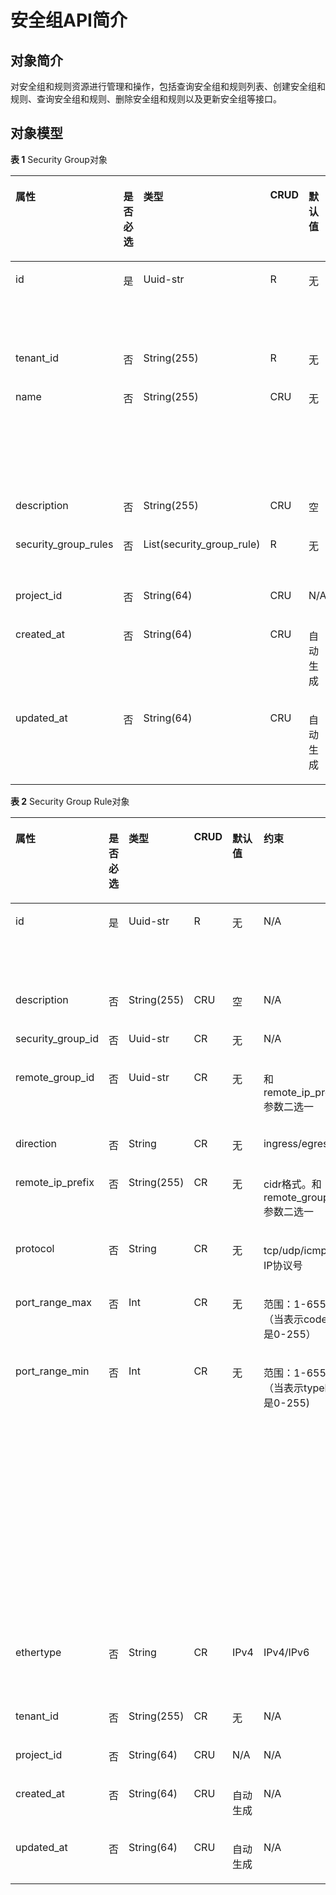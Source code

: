 # 安全组API简介<a name="ZH-CN_TOPIC_0060595063"></a>

## 对象简介<a name="section218654311607"></a>

对安全组和规则资源进行管理和操作，包括查询安全组和规则列表、创建安全组和规则、查询安全组和规则、删除安全组和规则以及更新安全组等接口。

## 对象模型<a name="section104214421607"></a>

**表 1**  Security Group对象

<a name="table513726041607"></a>
<table><thead align="left"><tr id="row72893461607"><th class="cellrowborder" valign="top" width="15.101510151015102%" id="mcps1.2.8.1.1"><p id="p647825491607"><a name="p647825491607"></a><a name="p647825491607"></a>属性</p>
</th>
<th class="cellrowborder" valign="top" width="7.520752075207521%" id="mcps1.2.8.1.2"><p id="p1075015422371"><a name="p1075015422371"></a><a name="p1075015422371"></a>是否必选</p>
</th>
<th class="cellrowborder" valign="top" width="13.211321132113211%" id="mcps1.2.8.1.3"><p id="p245230881607"><a name="p245230881607"></a><a name="p245230881607"></a>类型</p>
</th>
<th class="cellrowborder" valign="top" width="9.43094309430943%" id="mcps1.2.8.1.4"><p id="p53546411607"><a name="p53546411607"></a><a name="p53546411607"></a>CRUD</p>
</th>
<th class="cellrowborder" valign="top" width="13.211321132113211%" id="mcps1.2.8.1.5"><p id="p565943611607"><a name="p565943611607"></a><a name="p565943611607"></a>默认值</p>
</th>
<th class="cellrowborder" valign="top" width="13.211321132113211%" id="mcps1.2.8.1.6"><p id="p251586331607"><a name="p251586331607"></a><a name="p251586331607"></a>约束</p>
</th>
<th class="cellrowborder" valign="top" width="28.312831283128315%" id="mcps1.2.8.1.7"><p id="p4542071607"><a name="p4542071607"></a><a name="p4542071607"></a>说明</p>
</th>
</tr>
</thead>
<tbody><tr id="row284118681607"><td class="cellrowborder" valign="top" width="15.101510151015102%" headers="mcps1.2.8.1.1 "><p id="p6322881607"><a name="p6322881607"></a><a name="p6322881607"></a>id</p>
</td>
<td class="cellrowborder" valign="top" width="7.520752075207521%" headers="mcps1.2.8.1.2 "><p id="p8750342123719"><a name="p8750342123719"></a><a name="p8750342123719"></a>是</p>
</td>
<td class="cellrowborder" valign="top" width="13.211321132113211%" headers="mcps1.2.8.1.3 "><p id="p206339641607"><a name="p206339641607"></a><a name="p206339641607"></a>Uuid-str</p>
</td>
<td class="cellrowborder" valign="top" width="9.43094309430943%" headers="mcps1.2.8.1.4 "><p id="p56892461607"><a name="p56892461607"></a><a name="p56892461607"></a>R</p>
</td>
<td class="cellrowborder" valign="top" width="13.211321132113211%" headers="mcps1.2.8.1.5 "><p id="p341979111607"><a name="p341979111607"></a><a name="p341979111607"></a>无</p>
</td>
<td class="cellrowborder" valign="top" width="13.211321132113211%" headers="mcps1.2.8.1.6 "><p id="p628665521607"><a name="p628665521607"></a><a name="p628665521607"></a>N/A</p>
</td>
<td class="cellrowborder" valign="top" width="28.312831283128315%" headers="mcps1.2.8.1.7 "><p id="p538811831607"><a name="p538811831607"></a><a name="p538811831607"></a>安全组的id</p>
<p id="p7631141813810"><a name="p7631141813810"></a><a name="p7631141813810"></a>【使用说明】查询安全组列表非必选</p>
</td>
</tr>
<tr id="row487759591607"><td class="cellrowborder" valign="top" width="15.101510151015102%" headers="mcps1.2.8.1.1 "><p id="p499705331607"><a name="p499705331607"></a><a name="p499705331607"></a>tenant_id</p>
</td>
<td class="cellrowborder" valign="top" width="7.520752075207521%" headers="mcps1.2.8.1.2 "><p id="p67501642163712"><a name="p67501642163712"></a><a name="p67501642163712"></a>否</p>
</td>
<td class="cellrowborder" valign="top" width="13.211321132113211%" headers="mcps1.2.8.1.3 "><p id="p26621541607"><a name="p26621541607"></a><a name="p26621541607"></a>String(255)</p>
</td>
<td class="cellrowborder" valign="top" width="9.43094309430943%" headers="mcps1.2.8.1.4 "><p id="p359616371607"><a name="p359616371607"></a><a name="p359616371607"></a>R</p>
</td>
<td class="cellrowborder" valign="top" width="13.211321132113211%" headers="mcps1.2.8.1.5 "><p id="p353077361607"><a name="p353077361607"></a><a name="p353077361607"></a>无</p>
</td>
<td class="cellrowborder" valign="top" width="13.211321132113211%" headers="mcps1.2.8.1.6 "><p id="p71422101607"><a name="p71422101607"></a><a name="p71422101607"></a>N/A</p>
</td>
<td class="cellrowborder" valign="top" width="28.312831283128315%" headers="mcps1.2.8.1.7 "><p id="p650489631607"><a name="p650489631607"></a><a name="p650489631607"></a>项目ID。</p>
</td>
</tr>
<tr id="row356666781607"><td class="cellrowborder" valign="top" width="15.101510151015102%" headers="mcps1.2.8.1.1 "><p id="p270644691607"><a name="p270644691607"></a><a name="p270644691607"></a>name</p>
</td>
<td class="cellrowborder" valign="top" width="7.520752075207521%" headers="mcps1.2.8.1.2 "><p id="p87501142163712"><a name="p87501142163712"></a><a name="p87501142163712"></a>否</p>
</td>
<td class="cellrowborder" valign="top" width="13.211321132113211%" headers="mcps1.2.8.1.3 "><p id="p426717071607"><a name="p426717071607"></a><a name="p426717071607"></a>String(255)</p>
</td>
<td class="cellrowborder" valign="top" width="9.43094309430943%" headers="mcps1.2.8.1.4 "><p id="p181712411607"><a name="p181712411607"></a><a name="p181712411607"></a>CRU</p>
</td>
<td class="cellrowborder" valign="top" width="13.211321132113211%" headers="mcps1.2.8.1.5 "><p id="p332356771607"><a name="p332356771607"></a><a name="p332356771607"></a>无</p>
</td>
<td class="cellrowborder" valign="top" width="13.211321132113211%" headers="mcps1.2.8.1.6 "><p id="p570183281607"><a name="p570183281607"></a><a name="p570183281607"></a>创建，更新name参数不能为default</p>
</td>
<td class="cellrowborder" valign="top" width="28.312831283128315%" headers="mcps1.2.8.1.7 "><p id="p29740751607"><a name="p29740751607"></a><a name="p29740751607"></a>安全组名称</p>
</td>
</tr>
<tr id="row5261561607"><td class="cellrowborder" valign="top" width="15.101510151015102%" headers="mcps1.2.8.1.1 "><p id="p76095411607"><a name="p76095411607"></a><a name="p76095411607"></a>description</p>
</td>
<td class="cellrowborder" valign="top" width="7.520752075207521%" headers="mcps1.2.8.1.2 "><p id="p11750124243714"><a name="p11750124243714"></a><a name="p11750124243714"></a>否</p>
</td>
<td class="cellrowborder" valign="top" width="13.211321132113211%" headers="mcps1.2.8.1.3 "><p id="p597100051607"><a name="p597100051607"></a><a name="p597100051607"></a>String(255)</p>
</td>
<td class="cellrowborder" valign="top" width="9.43094309430943%" headers="mcps1.2.8.1.4 "><p id="p132543321607"><a name="p132543321607"></a><a name="p132543321607"></a>CRU</p>
</td>
<td class="cellrowborder" valign="top" width="13.211321132113211%" headers="mcps1.2.8.1.5 "><p id="p631207611607"><a name="p631207611607"></a><a name="p631207611607"></a>空</p>
</td>
<td class="cellrowborder" valign="top" width="13.211321132113211%" headers="mcps1.2.8.1.6 "><p id="p115521421607"><a name="p115521421607"></a><a name="p115521421607"></a>N/A</p>
</td>
<td class="cellrowborder" valign="top" width="28.312831283128315%" headers="mcps1.2.8.1.7 "><p id="p40269061607"><a name="p40269061607"></a><a name="p40269061607"></a>安全组描述</p>
<p id="p523872461607"><a name="p523872461607"></a><a name="p523872461607"></a></p>
</td>
</tr>
<tr id="row141788771607"><td class="cellrowborder" valign="top" width="15.101510151015102%" headers="mcps1.2.8.1.1 "><p id="p574773991607"><a name="p574773991607"></a><a name="p574773991607"></a>security_group_rules</p>
</td>
<td class="cellrowborder" valign="top" width="7.520752075207521%" headers="mcps1.2.8.1.2 "><p id="p475034216371"><a name="p475034216371"></a><a name="p475034216371"></a>否</p>
</td>
<td class="cellrowborder" valign="top" width="13.211321132113211%" headers="mcps1.2.8.1.3 "><p id="p263715271607"><a name="p263715271607"></a><a name="p263715271607"></a>List(security_group_rule)</p>
</td>
<td class="cellrowborder" valign="top" width="9.43094309430943%" headers="mcps1.2.8.1.4 "><p id="p528679511607"><a name="p528679511607"></a><a name="p528679511607"></a>R</p>
</td>
<td class="cellrowborder" valign="top" width="13.211321132113211%" headers="mcps1.2.8.1.5 "><p id="p228109261607"><a name="p228109261607"></a><a name="p228109261607"></a>无</p>
</td>
<td class="cellrowborder" valign="top" width="13.211321132113211%" headers="mcps1.2.8.1.6 "><p id="p202491241607"><a name="p202491241607"></a><a name="p202491241607"></a>N/A</p>
</td>
<td class="cellrowborder" valign="top" width="28.312831283128315%" headers="mcps1.2.8.1.7 "><p id="p577222241607"><a name="p577222241607"></a><a name="p577222241607"></a>security_group_rule列表，参见<a href="#ZH-CN_TOPIC_0060595063__table655457801607">表2</a>。</p>
</td>
</tr>
<tr id="row19560720141817"><td class="cellrowborder" valign="top" width="15.101510151015102%" headers="mcps1.2.8.1.1 "><p id="p870051413911"><a name="p870051413911"></a><a name="p870051413911"></a>project_id</p>
</td>
<td class="cellrowborder" valign="top" width="7.520752075207521%" headers="mcps1.2.8.1.2 "><p id="p17700201411911"><a name="p17700201411911"></a><a name="p17700201411911"></a>否</p>
</td>
<td class="cellrowborder" valign="top" width="13.211321132113211%" headers="mcps1.2.8.1.3 "><p id="p15700614790"><a name="p15700614790"></a><a name="p15700614790"></a>String(64)</p>
</td>
<td class="cellrowborder" valign="top" width="9.43094309430943%" headers="mcps1.2.8.1.4 "><p id="p17000141292"><a name="p17000141292"></a><a name="p17000141292"></a>CRU</p>
</td>
<td class="cellrowborder" valign="top" width="13.211321132113211%" headers="mcps1.2.8.1.5 "><p id="p1470010141396"><a name="p1470010141396"></a><a name="p1470010141396"></a>N/A</p>
</td>
<td class="cellrowborder" valign="top" width="13.211321132113211%" headers="mcps1.2.8.1.6 "><p id="p870017141892"><a name="p870017141892"></a><a name="p870017141892"></a>N/A</p>
</td>
<td class="cellrowborder" valign="top" width="28.312831283128315%" headers="mcps1.2.8.1.7 "><p id="p7700714691"><a name="p7700714691"></a><a name="p7700714691"></a>资源project_id</p>
</td>
</tr>
<tr id="row5768162761818"><td class="cellrowborder" valign="top" width="15.101510151015102%" headers="mcps1.2.8.1.1 "><p id="p1953114119914"><a name="p1953114119914"></a><a name="p1953114119914"></a>created_at</p>
</td>
<td class="cellrowborder" valign="top" width="7.520752075207521%" headers="mcps1.2.8.1.2 "><p id="p6953241598"><a name="p6953241598"></a><a name="p6953241598"></a>否</p>
</td>
<td class="cellrowborder" valign="top" width="13.211321132113211%" headers="mcps1.2.8.1.3 "><p id="p595318416919"><a name="p595318416919"></a><a name="p595318416919"></a>String(64)</p>
</td>
<td class="cellrowborder" valign="top" width="9.43094309430943%" headers="mcps1.2.8.1.4 "><p id="p6953441993"><a name="p6953441993"></a><a name="p6953441993"></a>CRU</p>
</td>
<td class="cellrowborder" valign="top" width="13.211321132113211%" headers="mcps1.2.8.1.5 "><p id="p11953164120911"><a name="p11953164120911"></a><a name="p11953164120911"></a>自动生成</p>
</td>
<td class="cellrowborder" valign="top" width="13.211321132113211%" headers="mcps1.2.8.1.6 "><p id="p595314119912"><a name="p595314119912"></a><a name="p595314119912"></a>N/A</p>
</td>
<td class="cellrowborder" valign="top" width="28.312831283128315%" headers="mcps1.2.8.1.7 "><p id="p1395374115919"><a name="p1395374115919"></a><a name="p1395374115919"></a>资源创建时间</p>
</td>
</tr>
<tr id="row4242824111816"><td class="cellrowborder" valign="top" width="15.101510151015102%" headers="mcps1.2.8.1.1 "><p id="p139719548912"><a name="p139719548912"></a><a name="p139719548912"></a>updated_at</p>
</td>
<td class="cellrowborder" valign="top" width="7.520752075207521%" headers="mcps1.2.8.1.2 "><p id="p33972541493"><a name="p33972541493"></a><a name="p33972541493"></a>否</p>
</td>
<td class="cellrowborder" valign="top" width="13.211321132113211%" headers="mcps1.2.8.1.3 "><p id="p53971154594"><a name="p53971154594"></a><a name="p53971154594"></a>String(64)</p>
</td>
<td class="cellrowborder" valign="top" width="9.43094309430943%" headers="mcps1.2.8.1.4 "><p id="p339716540919"><a name="p339716540919"></a><a name="p339716540919"></a>CRU</p>
</td>
<td class="cellrowborder" valign="top" width="13.211321132113211%" headers="mcps1.2.8.1.5 "><p id="p1739717541895"><a name="p1739717541895"></a><a name="p1739717541895"></a>自动生成</p>
</td>
<td class="cellrowborder" valign="top" width="13.211321132113211%" headers="mcps1.2.8.1.6 "><p id="p12397054697"><a name="p12397054697"></a><a name="p12397054697"></a>N/A</p>
</td>
<td class="cellrowborder" valign="top" width="28.312831283128315%" headers="mcps1.2.8.1.7 "><p id="p1339713549918"><a name="p1339713549918"></a><a name="p1339713549918"></a>资源更新时间</p>
</td>
</tr>
</tbody>
</table>

**表 2**  Security Group Rule对象

<a name="table655457801607"></a>
<table><thead align="left"><tr id="row54478641607"><th class="cellrowborder" valign="top" width="15.101510151015102%" id="mcps1.2.8.1.1"><p id="p389969021607"><a name="p389969021607"></a><a name="p389969021607"></a>属性</p>
</th>
<th class="cellrowborder" valign="top" width="7.520752075207521%" id="mcps1.2.8.1.2"><p id="p07415175392"><a name="p07415175392"></a><a name="p07415175392"></a>是否必选</p>
</th>
<th class="cellrowborder" valign="top" width="13.211321132113211%" id="mcps1.2.8.1.3"><p id="p36789391607"><a name="p36789391607"></a><a name="p36789391607"></a>类型</p>
</th>
<th class="cellrowborder" valign="top" width="9.43094309430943%" id="mcps1.2.8.1.4"><p id="p1790641607"><a name="p1790641607"></a><a name="p1790641607"></a>CRUD</p>
</th>
<th class="cellrowborder" valign="top" width="13.211321132113211%" id="mcps1.2.8.1.5"><p id="p47694351607"><a name="p47694351607"></a><a name="p47694351607"></a>默认值</p>
</th>
<th class="cellrowborder" valign="top" width="13.211321132113211%" id="mcps1.2.8.1.6"><p id="p331820531607"><a name="p331820531607"></a><a name="p331820531607"></a>约束</p>
</th>
<th class="cellrowborder" valign="top" width="28.312831283128315%" id="mcps1.2.8.1.7"><p id="p433861031607"><a name="p433861031607"></a><a name="p433861031607"></a>说明</p>
</th>
</tr>
</thead>
<tbody><tr id="row134774871607"><td class="cellrowborder" valign="top" width="15.101510151015102%" headers="mcps1.2.8.1.1 "><p id="p269083981607"><a name="p269083981607"></a><a name="p269083981607"></a>id</p>
</td>
<td class="cellrowborder" valign="top" width="7.520752075207521%" headers="mcps1.2.8.1.2 "><p id="p12741217173916"><a name="p12741217173916"></a><a name="p12741217173916"></a>是</p>
</td>
<td class="cellrowborder" valign="top" width="13.211321132113211%" headers="mcps1.2.8.1.3 "><p id="p630670281607"><a name="p630670281607"></a><a name="p630670281607"></a>Uuid-str</p>
</td>
<td class="cellrowborder" valign="top" width="9.43094309430943%" headers="mcps1.2.8.1.4 "><p id="p636327701607"><a name="p636327701607"></a><a name="p636327701607"></a>R</p>
</td>
<td class="cellrowborder" valign="top" width="13.211321132113211%" headers="mcps1.2.8.1.5 "><p id="p398258781607"><a name="p398258781607"></a><a name="p398258781607"></a>无</p>
</td>
<td class="cellrowborder" valign="top" width="13.211321132113211%" headers="mcps1.2.8.1.6 "><p id="p527794411607"><a name="p527794411607"></a><a name="p527794411607"></a>N/A</p>
</td>
<td class="cellrowborder" valign="top" width="28.312831283128315%" headers="mcps1.2.8.1.7 "><p id="p334792201607"><a name="p334792201607"></a><a name="p334792201607"></a>安全组规则id</p>
<p id="p529374054010"><a name="p529374054010"></a><a name="p529374054010"></a>【使用说明】查询安全组规则非必选</p>
</td>
</tr>
<tr id="row250554771607"><td class="cellrowborder" valign="top" width="15.101510151015102%" headers="mcps1.2.8.1.1 "><p id="p254411021607"><a name="p254411021607"></a><a name="p254411021607"></a>description</p>
</td>
<td class="cellrowborder" valign="top" width="7.520752075207521%" headers="mcps1.2.8.1.2 "><p id="p27411717193910"><a name="p27411717193910"></a><a name="p27411717193910"></a>否</p>
</td>
<td class="cellrowborder" valign="top" width="13.211321132113211%" headers="mcps1.2.8.1.3 "><p id="p505368621607"><a name="p505368621607"></a><a name="p505368621607"></a>String(255)</p>
</td>
<td class="cellrowborder" valign="top" width="9.43094309430943%" headers="mcps1.2.8.1.4 "><p id="p534679091607"><a name="p534679091607"></a><a name="p534679091607"></a>CRU</p>
</td>
<td class="cellrowborder" valign="top" width="13.211321132113211%" headers="mcps1.2.8.1.5 "><p id="p332581461607"><a name="p332581461607"></a><a name="p332581461607"></a>空</p>
</td>
<td class="cellrowborder" valign="top" width="13.211321132113211%" headers="mcps1.2.8.1.6 "><p id="p83864551607"><a name="p83864551607"></a><a name="p83864551607"></a>N/A</p>
</td>
<td class="cellrowborder" valign="top" width="28.312831283128315%" headers="mcps1.2.8.1.7 "><p id="p480145951607"><a name="p480145951607"></a><a name="p480145951607"></a>安全组规则描述</p>
</td>
</tr>
<tr id="row569401671607"><td class="cellrowborder" valign="top" width="15.101510151015102%" headers="mcps1.2.8.1.1 "><p id="p115724181607"><a name="p115724181607"></a><a name="p115724181607"></a>security_group_id</p>
</td>
<td class="cellrowborder" valign="top" width="7.520752075207521%" headers="mcps1.2.8.1.2 "><p id="p10741111717399"><a name="p10741111717399"></a><a name="p10741111717399"></a>否</p>
</td>
<td class="cellrowborder" valign="top" width="13.211321132113211%" headers="mcps1.2.8.1.3 "><p id="p615991711607"><a name="p615991711607"></a><a name="p615991711607"></a>Uuid-str</p>
</td>
<td class="cellrowborder" valign="top" width="9.43094309430943%" headers="mcps1.2.8.1.4 "><p id="p439354031607"><a name="p439354031607"></a><a name="p439354031607"></a>CR</p>
</td>
<td class="cellrowborder" valign="top" width="13.211321132113211%" headers="mcps1.2.8.1.5 "><p id="p481773071607"><a name="p481773071607"></a><a name="p481773071607"></a>无</p>
</td>
<td class="cellrowborder" valign="top" width="13.211321132113211%" headers="mcps1.2.8.1.6 "><p id="p561870571607"><a name="p561870571607"></a><a name="p561870571607"></a>N/A</p>
</td>
<td class="cellrowborder" valign="top" width="28.312831283128315%" headers="mcps1.2.8.1.7 "><p id="p587796621607"><a name="p587796621607"></a><a name="p587796621607"></a>所属安全组id</p>
</td>
</tr>
<tr id="row654332091607"><td class="cellrowborder" valign="top" width="15.101510151015102%" headers="mcps1.2.8.1.1 "><p id="p113008931607"><a name="p113008931607"></a><a name="p113008931607"></a>remote_group_id</p>
</td>
<td class="cellrowborder" valign="top" width="7.520752075207521%" headers="mcps1.2.8.1.2 "><p id="p374111793919"><a name="p374111793919"></a><a name="p374111793919"></a>否</p>
</td>
<td class="cellrowborder" valign="top" width="13.211321132113211%" headers="mcps1.2.8.1.3 "><p id="p170542961607"><a name="p170542961607"></a><a name="p170542961607"></a>Uuid-str</p>
</td>
<td class="cellrowborder" valign="top" width="9.43094309430943%" headers="mcps1.2.8.1.4 "><p id="p651571941607"><a name="p651571941607"></a><a name="p651571941607"></a>CR</p>
</td>
<td class="cellrowborder" valign="top" width="13.211321132113211%" headers="mcps1.2.8.1.5 "><p id="p436267711607"><a name="p436267711607"></a><a name="p436267711607"></a>无</p>
</td>
<td class="cellrowborder" valign="top" width="13.211321132113211%" headers="mcps1.2.8.1.6 "><p id="p666684981607"><a name="p666684981607"></a><a name="p666684981607"></a>和remote_ip_prefix参数二选一</p>
</td>
<td class="cellrowborder" valign="top" width="28.312831283128315%" headers="mcps1.2.8.1.7 "><p id="p141218971607"><a name="p141218971607"></a><a name="p141218971607"></a>所属安全组的对端id</p>
<p id="p522705591607"><a name="p522705591607"></a><a name="p522705591607"></a></p>
</td>
</tr>
<tr id="row9932071607"><td class="cellrowborder" valign="top" width="15.101510151015102%" headers="mcps1.2.8.1.1 "><p id="p657989401607"><a name="p657989401607"></a><a name="p657989401607"></a>direction</p>
</td>
<td class="cellrowborder" valign="top" width="7.520752075207521%" headers="mcps1.2.8.1.2 "><p id="p19741111723910"><a name="p19741111723910"></a><a name="p19741111723910"></a>否</p>
</td>
<td class="cellrowborder" valign="top" width="13.211321132113211%" headers="mcps1.2.8.1.3 "><p id="p507988391607"><a name="p507988391607"></a><a name="p507988391607"></a>String</p>
</td>
<td class="cellrowborder" valign="top" width="9.43094309430943%" headers="mcps1.2.8.1.4 "><p id="p432170021607"><a name="p432170021607"></a><a name="p432170021607"></a>CR</p>
</td>
<td class="cellrowborder" valign="top" width="13.211321132113211%" headers="mcps1.2.8.1.5 "><p id="p17194441607"><a name="p17194441607"></a><a name="p17194441607"></a>无</p>
</td>
<td class="cellrowborder" valign="top" width="13.211321132113211%" headers="mcps1.2.8.1.6 "><p id="p109886931607"><a name="p109886931607"></a><a name="p109886931607"></a>ingress/egress</p>
</td>
<td class="cellrowborder" valign="top" width="28.312831283128315%" headers="mcps1.2.8.1.7 "><p id="p570991491607"><a name="p570991491607"></a><a name="p570991491607"></a>规则方向</p>
</td>
</tr>
<tr id="row97529031607"><td class="cellrowborder" valign="top" width="15.101510151015102%" headers="mcps1.2.8.1.1 "><p id="p478834691607"><a name="p478834691607"></a><a name="p478834691607"></a>remote_ip_prefix</p>
</td>
<td class="cellrowborder" valign="top" width="7.520752075207521%" headers="mcps1.2.8.1.2 "><p id="p1574110175393"><a name="p1574110175393"></a><a name="p1574110175393"></a>否</p>
</td>
<td class="cellrowborder" valign="top" width="13.211321132113211%" headers="mcps1.2.8.1.3 "><p id="p622759951607"><a name="p622759951607"></a><a name="p622759951607"></a>String(255)</p>
</td>
<td class="cellrowborder" valign="top" width="9.43094309430943%" headers="mcps1.2.8.1.4 "><p id="p292528151607"><a name="p292528151607"></a><a name="p292528151607"></a>CR</p>
</td>
<td class="cellrowborder" valign="top" width="13.211321132113211%" headers="mcps1.2.8.1.5 "><p id="p12634981607"><a name="p12634981607"></a><a name="p12634981607"></a>无</p>
</td>
<td class="cellrowborder" valign="top" width="13.211321132113211%" headers="mcps1.2.8.1.6 "><p id="p274879811607"><a name="p274879811607"></a><a name="p274879811607"></a>cidr格式。和remote_group_id参数二选一</p>
</td>
<td class="cellrowborder" valign="top" width="28.312831283128315%" headers="mcps1.2.8.1.7 "><p id="p146708701607"><a name="p146708701607"></a><a name="p146708701607"></a>对端ip网段</p>
<p id="p471956071607"><a name="p471956071607"></a><a name="p471956071607"></a></p>
</td>
</tr>
<tr id="row315033981607"><td class="cellrowborder" valign="top" width="15.101510151015102%" headers="mcps1.2.8.1.1 "><p id="p163656291607"><a name="p163656291607"></a><a name="p163656291607"></a>protocol</p>
</td>
<td class="cellrowborder" valign="top" width="7.520752075207521%" headers="mcps1.2.8.1.2 "><p id="p07411217183920"><a name="p07411217183920"></a><a name="p07411217183920"></a>否</p>
</td>
<td class="cellrowborder" valign="top" width="13.211321132113211%" headers="mcps1.2.8.1.3 "><p id="p628340441607"><a name="p628340441607"></a><a name="p628340441607"></a>String</p>
</td>
<td class="cellrowborder" valign="top" width="9.43094309430943%" headers="mcps1.2.8.1.4 "><p id="p414405131607"><a name="p414405131607"></a><a name="p414405131607"></a>CR</p>
</td>
<td class="cellrowborder" valign="top" width="13.211321132113211%" headers="mcps1.2.8.1.5 "><p id="p5232451607"><a name="p5232451607"></a><a name="p5232451607"></a>无</p>
</td>
<td class="cellrowborder" valign="top" width="13.211321132113211%" headers="mcps1.2.8.1.6 "><p id="p375468481607"><a name="p375468481607"></a><a name="p375468481607"></a>tcp/udp/icmp或IP协议号</p>
</td>
<td class="cellrowborder" valign="top" width="28.312831283128315%" headers="mcps1.2.8.1.7 "><p id="p99902671607"><a name="p99902671607"></a><a name="p99902671607"></a>协议类型或直接指定IP协议号</p>
</td>
</tr>
<tr id="row551583771607"><td class="cellrowborder" valign="top" width="15.101510151015102%" headers="mcps1.2.8.1.1 "><p id="p97886331607"><a name="p97886331607"></a><a name="p97886331607"></a>port_range_max</p>
</td>
<td class="cellrowborder" valign="top" width="7.520752075207521%" headers="mcps1.2.8.1.2 "><p id="p8741717103914"><a name="p8741717103914"></a><a name="p8741717103914"></a>否</p>
</td>
<td class="cellrowborder" valign="top" width="13.211321132113211%" headers="mcps1.2.8.1.3 "><p id="p343603851607"><a name="p343603851607"></a><a name="p343603851607"></a>Int</p>
</td>
<td class="cellrowborder" valign="top" width="9.43094309430943%" headers="mcps1.2.8.1.4 "><p id="p571196801607"><a name="p571196801607"></a><a name="p571196801607"></a>CR</p>
</td>
<td class="cellrowborder" valign="top" width="13.211321132113211%" headers="mcps1.2.8.1.5 "><p id="p220647581607"><a name="p220647581607"></a><a name="p220647581607"></a>无</p>
</td>
<td class="cellrowborder" valign="top" width="13.211321132113211%" headers="mcps1.2.8.1.6 "><p id="p218858261607"><a name="p218858261607"></a><a name="p218858261607"></a>范围：1-65535（当表示code时是0-255）</p>
</td>
<td class="cellrowborder" valign="top" width="28.312831283128315%" headers="mcps1.2.8.1.7 "><p id="p188144701607"><a name="p188144701607"></a><a name="p188144701607"></a>最大端口，当协议类型为ICMP时，该值表示ICMP的code</p>
</td>
</tr>
<tr id="row456604071607"><td class="cellrowborder" valign="top" width="15.101510151015102%" headers="mcps1.2.8.1.1 "><p id="p630384091607"><a name="p630384091607"></a><a name="p630384091607"></a>port_range_min</p>
</td>
<td class="cellrowborder" valign="top" width="7.520752075207521%" headers="mcps1.2.8.1.2 "><p id="p137411517143913"><a name="p137411517143913"></a><a name="p137411517143913"></a>否</p>
</td>
<td class="cellrowborder" valign="top" width="13.211321132113211%" headers="mcps1.2.8.1.3 "><p id="p337362901607"><a name="p337362901607"></a><a name="p337362901607"></a>Int</p>
</td>
<td class="cellrowborder" valign="top" width="9.43094309430943%" headers="mcps1.2.8.1.4 "><p id="p68991711607"><a name="p68991711607"></a><a name="p68991711607"></a>CR</p>
</td>
<td class="cellrowborder" valign="top" width="13.211321132113211%" headers="mcps1.2.8.1.5 "><p id="p486859301607"><a name="p486859301607"></a><a name="p486859301607"></a>无</p>
</td>
<td class="cellrowborder" valign="top" width="13.211321132113211%" headers="mcps1.2.8.1.6 "><p id="p412375281607"><a name="p412375281607"></a><a name="p412375281607"></a>范围：1-65535（当表示type时是0-255)</p>
</td>
<td class="cellrowborder" valign="top" width="28.312831283128315%" headers="mcps1.2.8.1.7 "><p id="p258562691607"><a name="p258562691607"></a><a name="p258562691607"></a>最小端口，当协议类型为ICMP时，该值表示ICMP的type。</p>
<p id="p5690808615417"><a name="p5690808615417"></a><a name="p5690808615417"></a>protocol为tcp和udp时，port_range_max和port_range_min必须同时输入，且port_range_max应大于等于port_range_min。</p>
<p id="p4241072615417"><a name="p4241072615417"></a><a name="p4241072615417"></a>protocol为icmp时，指定ICMP code（port_range_max）时，必须同时指定ICMP type（port_range_min）。</p>
</td>
</tr>
<tr id="row360773491607"><td class="cellrowborder" valign="top" width="15.101510151015102%" headers="mcps1.2.8.1.1 "><p id="p364292801607"><a name="p364292801607"></a><a name="p364292801607"></a>ethertype</p>
</td>
<td class="cellrowborder" valign="top" width="7.520752075207521%" headers="mcps1.2.8.1.2 "><p id="p15741131719393"><a name="p15741131719393"></a><a name="p15741131719393"></a>否</p>
</td>
<td class="cellrowborder" valign="top" width="13.211321132113211%" headers="mcps1.2.8.1.3 "><p id="p339523071607"><a name="p339523071607"></a><a name="p339523071607"></a>String</p>
</td>
<td class="cellrowborder" valign="top" width="9.43094309430943%" headers="mcps1.2.8.1.4 "><p id="p137562211607"><a name="p137562211607"></a><a name="p137562211607"></a>CR</p>
</td>
<td class="cellrowborder" valign="top" width="13.211321132113211%" headers="mcps1.2.8.1.5 "><p id="p292956461607"><a name="p292956461607"></a><a name="p292956461607"></a>IPv4</p>
</td>
<td class="cellrowborder" valign="top" width="13.211321132113211%" headers="mcps1.2.8.1.6 "><p id="p112998301607"><a name="p112998301607"></a><a name="p112998301607"></a>IPv4/IPv6</p>
</td>
<td class="cellrowborder" valign="top" width="28.312831283128315%" headers="mcps1.2.8.1.7 "><p id="p34728681607"><a name="p34728681607"></a><a name="p34728681607"></a>网络类型</p>
<p id="p568898621607"><a name="p568898621607"></a><a name="p568898621607"></a>仅支持IPv4</p>
</td>
</tr>
<tr id="row532124261607"><td class="cellrowborder" valign="top" width="15.101510151015102%" headers="mcps1.2.8.1.1 "><p id="p593368391607"><a name="p593368391607"></a><a name="p593368391607"></a>tenant_id</p>
</td>
<td class="cellrowborder" valign="top" width="7.520752075207521%" headers="mcps1.2.8.1.2 "><p id="p27416179397"><a name="p27416179397"></a><a name="p27416179397"></a>否</p>
</td>
<td class="cellrowborder" valign="top" width="13.211321132113211%" headers="mcps1.2.8.1.3 "><p id="p130282191607"><a name="p130282191607"></a><a name="p130282191607"></a>String(255)</p>
</td>
<td class="cellrowborder" valign="top" width="9.43094309430943%" headers="mcps1.2.8.1.4 "><p id="p615662141607"><a name="p615662141607"></a><a name="p615662141607"></a>CR</p>
</td>
<td class="cellrowborder" valign="top" width="13.211321132113211%" headers="mcps1.2.8.1.5 "><p id="p257536711607"><a name="p257536711607"></a><a name="p257536711607"></a>无</p>
</td>
<td class="cellrowborder" valign="top" width="13.211321132113211%" headers="mcps1.2.8.1.6 "><p id="p152013761607"><a name="p152013761607"></a><a name="p152013761607"></a>N/A</p>
</td>
<td class="cellrowborder" valign="top" width="28.312831283128315%" headers="mcps1.2.8.1.7 "><p id="p275426401607"><a name="p275426401607"></a><a name="p275426401607"></a>项目ID。</p>
</td>
</tr>
<tr id="row11992111863317"><td class="cellrowborder" valign="top" width="15.101510151015102%" headers="mcps1.2.8.1.1 "><p id="p169261732143314"><a name="p169261732143314"></a><a name="p169261732143314"></a>project_id</p>
</td>
<td class="cellrowborder" valign="top" width="7.520752075207521%" headers="mcps1.2.8.1.2 "><p id="p129291132143318"><a name="p129291132143318"></a><a name="p129291132143318"></a>否</p>
</td>
<td class="cellrowborder" valign="top" width="13.211321132113211%" headers="mcps1.2.8.1.3 "><p id="p69311132153317"><a name="p69311132153317"></a><a name="p69311132153317"></a>String(64)</p>
</td>
<td class="cellrowborder" valign="top" width="9.43094309430943%" headers="mcps1.2.8.1.4 "><p id="p159341332163311"><a name="p159341332163311"></a><a name="p159341332163311"></a>CRU</p>
</td>
<td class="cellrowborder" valign="top" width="13.211321132113211%" headers="mcps1.2.8.1.5 "><p id="p59361732163314"><a name="p59361732163314"></a><a name="p59361732163314"></a>N/A</p>
</td>
<td class="cellrowborder" valign="top" width="13.211321132113211%" headers="mcps1.2.8.1.6 "><p id="p1993923215336"><a name="p1993923215336"></a><a name="p1993923215336"></a>N/A</p>
</td>
<td class="cellrowborder" valign="top" width="28.312831283128315%" headers="mcps1.2.8.1.7 "><p id="p994112324333"><a name="p994112324333"></a><a name="p994112324333"></a>资源project_id</p>
</td>
</tr>
<tr id="row10903153923318"><td class="cellrowborder" valign="top" width="15.101510151015102%" headers="mcps1.2.8.1.1 "><p id="p6634195714335"><a name="p6634195714335"></a><a name="p6634195714335"></a>created_at</p>
</td>
<td class="cellrowborder" valign="top" width="7.520752075207521%" headers="mcps1.2.8.1.2 "><p id="p196371257193310"><a name="p196371257193310"></a><a name="p196371257193310"></a>否</p>
</td>
<td class="cellrowborder" valign="top" width="13.211321132113211%" headers="mcps1.2.8.1.3 "><p id="p12638157153319"><a name="p12638157153319"></a><a name="p12638157153319"></a>String(64)</p>
</td>
<td class="cellrowborder" valign="top" width="9.43094309430943%" headers="mcps1.2.8.1.4 "><p id="p1264010571332"><a name="p1264010571332"></a><a name="p1264010571332"></a>CRU</p>
</td>
<td class="cellrowborder" valign="top" width="13.211321132113211%" headers="mcps1.2.8.1.5 "><p id="p16641205710337"><a name="p16641205710337"></a><a name="p16641205710337"></a>自动生成</p>
</td>
<td class="cellrowborder" valign="top" width="13.211321132113211%" headers="mcps1.2.8.1.6 "><p id="p2064315783319"><a name="p2064315783319"></a><a name="p2064315783319"></a>N/A</p>
</td>
<td class="cellrowborder" valign="top" width="28.312831283128315%" headers="mcps1.2.8.1.7 "><p id="p1364635713332"><a name="p1364635713332"></a><a name="p1364635713332"></a>资源创建时间</p>
</td>
</tr>
<tr id="row1797311427338"><td class="cellrowborder" valign="top" width="15.101510151015102%" headers="mcps1.2.8.1.1 "><p id="p1725445103416"><a name="p1725445103416"></a><a name="p1725445103416"></a>updated_at</p>
</td>
<td class="cellrowborder" valign="top" width="7.520752075207521%" headers="mcps1.2.8.1.2 "><p id="p12257052343"><a name="p12257052343"></a><a name="p12257052343"></a>否</p>
</td>
<td class="cellrowborder" valign="top" width="13.211321132113211%" headers="mcps1.2.8.1.3 "><p id="p192601514345"><a name="p192601514345"></a><a name="p192601514345"></a>String(64)</p>
</td>
<td class="cellrowborder" valign="top" width="9.43094309430943%" headers="mcps1.2.8.1.4 "><p id="p112625511347"><a name="p112625511347"></a><a name="p112625511347"></a>CRU</p>
</td>
<td class="cellrowborder" valign="top" width="13.211321132113211%" headers="mcps1.2.8.1.5 "><p id="p192653512342"><a name="p192653512342"></a><a name="p192653512342"></a>自动生成</p>
</td>
<td class="cellrowborder" valign="top" width="13.211321132113211%" headers="mcps1.2.8.1.6 "><p id="p1126755123418"><a name="p1126755123418"></a><a name="p1126755123418"></a>N/A</p>
</td>
<td class="cellrowborder" valign="top" width="28.312831283128315%" headers="mcps1.2.8.1.7 "><p id="p1127018513343"><a name="p1127018513343"></a><a name="p1127018513343"></a>资源更新时间</p>
</td>
</tr>
</tbody>
</table>

